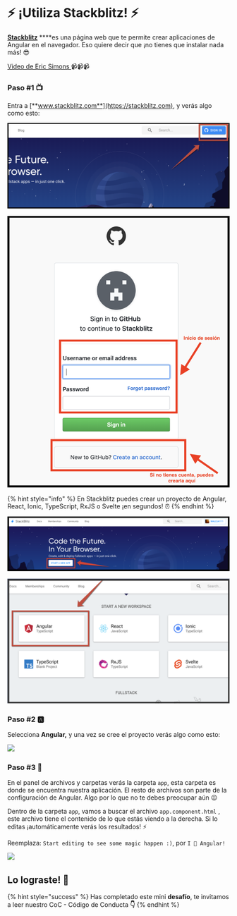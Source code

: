 # ⚡ ¡Utiliza Stackblitz! ⚡

[**Stackblitz**](https://stackblitz.com/) ****es una página web que te permite crear aplicaciones de Angular en el navegador. Eso quiere decir que ¡no tienes que instalar nada más! 😎

[Video de Eric Simons ](https://youtu.be/Q0VPt2kF-Z0)📹📹📹

### Paso \#1 📺

Entra a [**www.stackblitz.com**](https://stackblitz.com), y verás algo como esto:

![Crea una cuenta, para que no pierdas tu progreso.](.gitbook/assets/screen-shot-2019-05-25-at-1.37.28-pm.png)

![](.gitbook/assets/screen-shot-2019-05-25-at-1.42.44-pm.png)

{% hint style="info" %}
En Stackblitz puedes crear un proyecto de Angular, React, Ionic, TypeScript, RxJS o Svelte ¡en segundos! ⏰
{% endhint %}

![](.gitbook/assets/1.png)

![](.gitbook/assets/screen-shot-2019-05-25-at-1.56.29-pm.png)

### Paso \#2 🅰

Selecciona **Angular,** y una vez se cree el proyecto verás algo como esto:

![](.gitbook/assets/base.gif)

### Paso \#3 📂

En el panel de archivos y carpetas verás la carpeta `app`, esta carpeta es donde se encuentra nuestra aplicación. El resto de archivos son parte de la configuración de Angular. Algo por lo que no te debes preocupar aún 😉

Dentro de la carpeta `app`, vamos a buscar el archivo `app.component.html` , este archivo tiene el contenido de lo que estás viendo a la derecha. Si lo editas ¡automáticamente verás los resultados! ⚡️

Reemplaza: `Start editing to see some magic happen :)`, por `I 💙 Angular!`

![](.gitbook/assets/base2.gif)

## Lo lograste! 💪

{% hint style="success" %}
Has completado este mini **desafío**, te invitamos a leer nuestro CoC - Código de Conducta **👇**
{% endhint %}

